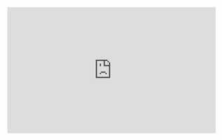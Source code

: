 <iframe src="https://onedrive.live.com/embed?cid=BA7E9DA1DC6CEA2D&amp;resid=BA7E9DA1DC6CEA2D%21260&amp;authkey=AD_Y3HXnTYZpfWE&amp;em=2&amp;wdAr=1.7777777777777777" width="476px" height="288px" frameborder="0">Esto es un documento de <a target="_blank" href="https://office.com">Microsoft Office</a> incrustado con tecnología de <a target="_blank" href="https://office.com/webapps">Office</a>.</iframe>
